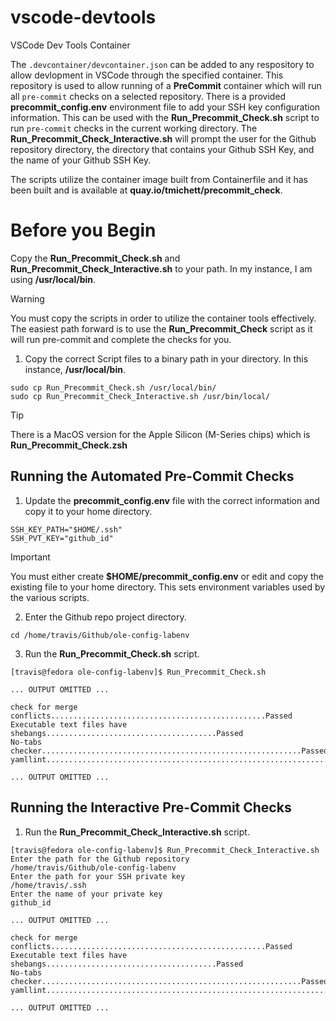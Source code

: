 # vscode-devtools
VSCode Dev Tools Container

The `.devcontainer/devcontainer.json` can be added to any respository to allow devlopment in VSCode through the specified container. This repository is used to allow running of a **PreCommit** container which will run all `pre-commit` checks on a selected repository. There is a provided **precommit_config.env** environment file to add your SSH key configuration information. This can be used with the **Run_Precommit_Check.sh** script to run `pre-commit` checks in the current working directory. The **Run_Precommit_Check_Interactive.sh** will prompt the user for the Github repository directory, the directory that contains your Github SSH Key, and the name of your Github SSH Key.

The scripts utilize the container image built from Containerfile and it has been built and is available at **quay.io/tmichett/precommit_check**.

# Before you Begin

Copy the **Run_Precommit_Check.sh** and **Run_Precommit_Check_Interactive.sh** to your path. In my instance, I am using **/usr/local/bin**.

> [!WARNING]
> You must copy the scripts in order to utilize the container tools effectively. The easiest path forward is to use the **Run_Precommit_Check** script as it will run pre-commit and complete the checks for you.

1. Copy the correct Script files to a binary path in your directory. In this instance, **/usr/local/bin**.
```
sudo cp Run_Precommit_Check.sh /usr/local/bin/
sudo cp Run_Precommit_Check_Interactive.sh /usr/bin/local/
```

> [!TIP]
> There is a MacOS version for the Apple Silicon (M-Series chips) which is **Run_Precommit_Check.zsh**

## Running the Automated Pre-Commit Checks

1. Update the **precommit_config.env** file with the correct information and copy it to your home directory.
```
SSH_KEY_PATH="$HOME/.ssh"
SSH_PVT_KEY="github_id"
```

> [!IMPORTANT]
> You must either create **$HOME/precommit_config.env** or edit and copy the existing file to your home directory. This sets environment variables used by the various scripts.

2. Enter the Github repo project directory.
```
cd /home/travis/Github/ole-config-labenv
```

3. Run the **Run_Precommit_Check.sh** script.
```
[travis@fedora ole-config-labenv]$ Run_Precommit_Check.sh

... OUTPUT OMITTED ...

check for merge conflicts................................................Passed
Executable text files have shebangs......................................Passed
No-tabs checker..........................................................Passed
yamllint.................................................................Passed

... OUTPUT OMITTED ...
```

## Running the Interactive Pre-Commit Checks

1. Run the **Run_Precommit_Check_Interactive.sh** script.
```
[travis@fedora ole-config-labenv]$ Run_Precommit_Check_Interactive.sh
Enter the path for the Github repository
/home/travis/Github/ole-config-labenv
Enter the path for your SSH private key
/home/travis/.ssh
Enter the name of your private key
github_id

... OUTPUT OMITTED ...

check for merge conflicts................................................Passed
Executable text files have shebangs......................................Passed
No-tabs checker..........................................................Passed
yamllint.................................................................Passed

... OUTPUT OMITTED ...
```

